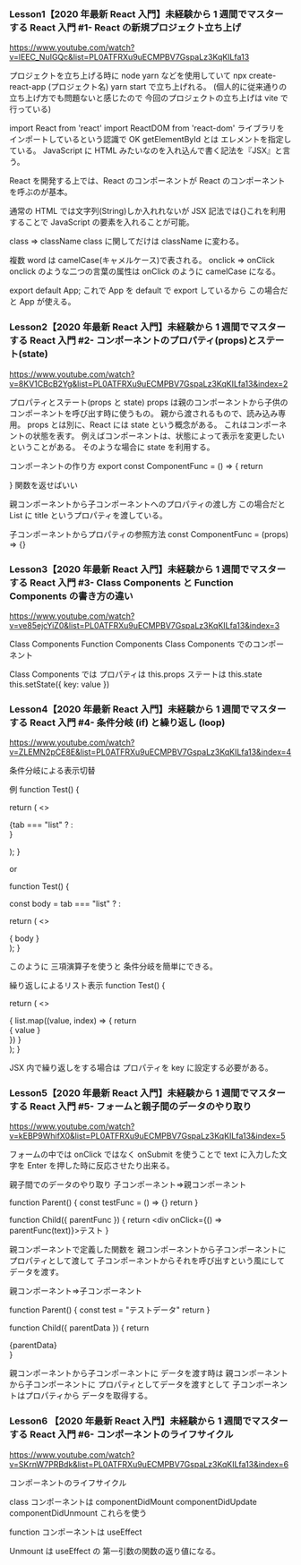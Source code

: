 ### Lesson1【2020 年最新 React 入門】未経験から 1 週間でマスターする React 入門 #1- React の新規プロジェクト立ち上げ

https://www.youtube.com/watch?v=lEEC_NuIGQc&list=PL0ATFRXu9uECMPBV7GspaLz3KqKILfa13

プロジェクトを立ち上げる時に
node yarn などを使用していて
npx create-react-app (プロジェクト名)
yarn start
で立ち上げれる。
(個人的に従来通りの立ち上げ方でも問題ないと感じたので
今回のプロジェクトの立ち上げは vite で行っている)

import React from 'react'
import ReactDOM from 'react-dom'
ライブラリをインポートしているという認識で OK
getElementById とは
エレメントを指定している。
JavaScript に HTML みたいなのを入れ込んで書く記法を『JSX』と言う。

React を開発する上では、React のコンポーネントが React のコンポーネントを呼ぶのが基本。

通常の HTML では文字列(String)しか入れれないが
JSX 記法では{}これを利用することで JavaScript の要素を入れることが可能。

class => className
class に関してだけは className に変わる。

複数 word は camelCase(キャメルケース)で表される。
onclick => onClick
onclick のような二つの言葉の属性は onClick のように camelCase になる。

export default App;
これで App を default で export しているから
この場合だと App が使える。

### Lesson2【2020 年最新 React 入門】未経験から 1 週間でマスターする React 入門 #2- コンポーネントのプロパティ(props)とステート(state)

https://www.youtube.com/watch?v=8KV1CBcB2Yg&list=PL0ATFRXu9uECMPBV7GspaLz3KqKILfa13&index=2

プロパティとステート(props と state)
props は親のコンポーネントから子供のコンポーネントを呼び出す時に使うもの。
親から渡されるもので、読み込み専用。
props とは別に、React には state という概念がある。
これはコンポーネントの状態を表す。
例えばコンポーネントは、状態によって表示を変更したいということがある。
そのような場合に state を利用する。

コンポーネントの作り方
export const ComponentFunc = () => {
return <div></div>
}
関数を返せばいい

親コンポーネントから子コンポーネントへのプロパティの渡し方
<List title='値'>
この場合だと
List に title というプロパティを渡している。

子コンポーネントからプロパティの参照方法
const ComponentFunc = (props) => {}

### Lesson3【2020 年最新 React 入門】未経験から 1 週間でマスターする React 入門 #3- Class Components と Function Components の書き方の違い

https://www.youtube.com/watch?v=ve85ejcYiZ0&list=PL0ATFRXu9uECMPBV7GspaLz3KqKILfa13&index=3

Class Components Function Components
Class Components でのコンポーネント

Class Components では
プロパティは
this.props
ステートは
this.state
this.setState({ key: value })

### Lesson4【2020 年最新 React 入門】未経験から 1 週間でマスターする React 入門 #4- 条件分岐 (if) と繰り返し (loop)

https://www.youtube.com/watch?v=ZLEMN2pCE8E&list=PL0ATFRXu9uECMPBV7GspaLz3KqKILfa13&index=4

条件分岐による表示切替

例
function Test() {

return (
<>

<div>
{tab === "list" ? <List /> : <Form />}
</div>
</>
);
}

or

function Test() {

const body = tab === "list" ? <List /> : <Form />

return (
<>

<div>
{ body }
</div>
</>
);
}

このように
三項演算子を使うと
条件分岐を簡単にできる。

繰り返しによるリスト表示
function Test() {

return (
<>

<div>
{
    list.map((value, index) => {
        return <div key={index}>{ value }</div>
    })
}
</div>
</>
);
}

JSX 内で繰り返しをする場合は
プロパティを key に設定する必要がある。

### Lesson5【2020 年最新 React 入門】未経験から 1 週間でマスターする React 入門 #5- フォームと親子間のデータのやり取り

https://www.youtube.com/watch?v=kEBP9WhifX0&list=PL0ATFRXu9uECMPBV7GspaLz3KqKILfa13&index=5

フォームの中では
onClick ではなく
onSubmit を使うことで
text に入力した文字を
Enter を押した時に反応させたり出来る。

親子間でのデータのやり取り
子コンポーネント=>親コンポーネント

function Parent() {
const testFunc = () => {}
return <Child parentFunc={testFunc} />
}

function Child({ parentFunc }) {
return <div onClick={() => parentFunc(text)}>テスト</div>
}

親コンポーネントで定義した関数を
親コンポーネントから子コンポーネントに
プロパティとして渡して
子コンポーネントからそれを呼び出すという風にして
データを渡す。

親コンポーネント=>子コンポーネント

function Parent() {
const test = "テストデータ"
return <Child parentData={test} />
}

function Child({ parentData }) {
return <div>{parentData}</div>
}

親コンポーネントから子コンポーネントに
データを渡す時は
親コンポーネントから子コンポーネントに
プロパティとしてデータを渡すとして
子コンポーネントはプロパティから
データを取得する。

### Lesson6 【2020 年最新 React 入門】未経験から 1 週間でマスターする React 入門 #6- コンポーネントのライフサイクル

https://www.youtube.com/watch?v=SKrnW7PRBdk&list=PL0ATFRXu9uECMPBV7GspaLz3KqKILfa13&index=6

コンポーネントのライフサイクル

class コンポーネントは
componentDidMount
componentDidUpdate
componentDidUnmount
これらを使う

function コンポーネントは
useEffect

Unmount は useEffect の
第一引数の関数の返り値になる。
